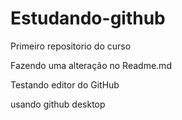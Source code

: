 # Estudando-github
 Primeiro repositorio do curso

 Fazendo uma alteração no Readme.md
 
 Testando editor do GitHub

 usando github desktop
 
